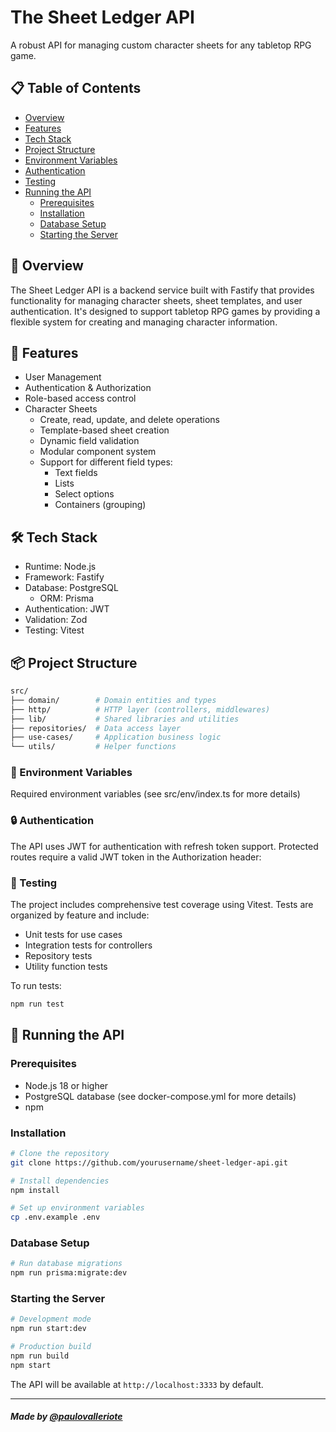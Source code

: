 # The Sheet Ledger API

A robust API for managing custom character sheets for any tabletop RPG game.

## 📋 Table of Contents
- [Overview](#-overview)
- [Features](#-features)
- [Tech Stack](#-tech-stack)
- [Project Structure](#-project-structure)
- [Environment Variables](#-environment-variables)
- [Authentication](#-authentication)
- [Testing](#-testing)
- [Running the API](#-running-the-api)
  - [Prerequisites](#prerequisites)
  - [Installation](#installation)
  - [Database Setup](#database-setup)
  - [Starting the Server](#starting-the-server)
  
## 🎯 Overview
The Sheet Ledger API is a backend service built with Fastify that provides functionality for managing character sheets, sheet templates, and user authentication. It's designed to support tabletop RPG games by providing a flexible system for creating and managing character information.

## 🚀 Features
- User Management
- Authentication & Authorization
- Role-based access control
- Character Sheets
  - Create, read, update, and delete operations
  - Template-based sheet creation
  - Dynamic field validation
  - Modular component system
  - Support for different field types:
    - Text fields
    - Lists
    - Select options
    - Containers (grouping)

## 🛠 Tech Stack
- Runtime: Node.js
- Framework: Fastify
- Database: PostgreSQL
  - ORM: Prisma
- Authentication: JWT
- Validation: Zod
- Testing: Vitest

## 📦 Project Structure
```bash
src/
├── domain/        # Domain entities and types
├── http/          # HTTP layer (controllers, middlewares)
├── lib/           # Shared libraries and utilities
├── repositories/  # Data access layer
├── use-cases/     # Application business logic
└── utils/         # Helper functions
```

### 🔧 Environment Variables
Required environment variables (see src/env/index.ts for more details)

### 🔒 Authentication
The API uses JWT for authentication with refresh token support. Protected routes require a valid JWT token in the Authorization header:

### 🧪 Testing
The project includes comprehensive test coverage using Vitest. Tests are organized by feature and include:
- Unit tests for use cases
- Integration tests for controllers
- Repository tests
- Utility function tests

To run tests:
```bash
npm run test
```

## 🏃 Running the API

### Prerequisites
- Node.js 18 or higher
- PostgreSQL database (see docker-compose.yml for more details)
- npm

### Installation
```bash
# Clone the repository
git clone https://github.com/yourusername/sheet-ledger-api.git

# Install dependencies
npm install

# Set up environment variables
cp .env.example .env
```

### Database Setup
```bash
# Run database migrations
npm run prisma:migrate:dev

```

### Starting the Server
```bash
# Development mode
npm run start:dev

# Production build
npm run build
npm start
```

The API will be available at `http://localhost:3333` by default.

---
##### Made by [@paulovalleriote](https://www.linkedin.com/in/paulovalleriote/)